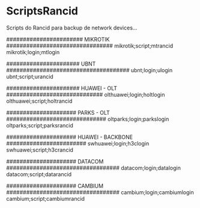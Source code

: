 # ScriptsRancid

Scripts do Rancid para backup de network devices...


####################### MIKROTIK ################################
mikrotik;script;mtrancid
mikrotik;login;mtlogin

###################### UBNT #####################################
ubnt;login;ulogin
ubnt;script;urancid

###################### HUAWEI - OLT #############################
olthuawei;login;holtlogin
olthuawei;script;holtrancid

##################### PARKS - OLT ##############################
oltparks;login;parkslogin
oltparks;script;parksrancid

##################### HUAWEI - BACKBONE ########################
swhuawei;login;h3clogin
swhuawei;script;h3crancid

##################### DATACOM ##################################
datacom;login;datalogin
datacom;script;datarancid

##################### CAMBIUM ##################################
cambium;login;cambiumlogin
cambium;script;cambiumrancid



